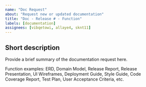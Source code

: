 ```yaml
---
name: "Doc Request"
about: "Request new or updated documentation"
title: "Doc - Release # - Function"
labels: [documentation]
assignees: [vibqetowi, allaye4, sknt11]
---
```

## Short description

Provide a brief summary of the documentation request here.

Function examples: ERD, Domain Model, Release Report, Release Presentation, UI Wireframes, Deployment Guide, Style Guide, Code Coverage Report, Test Plan, User Acceptance Criteria, etc.
